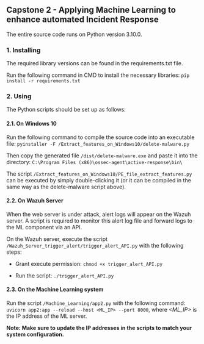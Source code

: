 ## Capstone 2 - Applying Machine Learning to enhance automated Incident Response

The entire source code runs on Python version 3.10.0.

### 1. Installing

The required library versions can be found in the requirements.txt file.

Run the following command in CMD to install the necessary libraries: `pip install -r requirements.txt`

### 2. Using

The Python scripts should be set up as follows:

#### 2.1. On Windows 10

Run the following command to compile the source code into an executable file: `pyinstaller -F /Extract_features_on_Windows10/delete-malware.py`

Then copy the generated file `/dist/delete-malware.exe` and paste it into the directory: `C:\Program Files (x86)\ossec-agent\active-response\bin\`

The script `/Extract_features_on_Windows10/PE_file_extract_features.py` can be executed by simply double-clicking it (or it can be compiled in the same way as the delete-malware script above).

#### 2.2. On Wazuh Server

When the web server is under attack, alert logs will appear on the Wazuh server. A script is required to monitor this alert log file and forward logs to the ML component via an API.

On the Wazuh server, execute the script `/Wazuh_Server_trigger_alert/trigger_alert_API.py` with the following steps:

- Grant execute permission: `chmod +x trigger_alert_API.py`

- Run the script: `./trigger_alert_API.py`

#### 2.3. On the Machine Learning system

Run the script `/Machine_Learning/app2.py` with the following command: `uvicorn app2:app --reload --host <ML_IP> --port 8000`, where *<ML_IP>* is the IP address of the ML server.

**Note: Make sure to update the IP addresses in the scripts to match your system configuration.**

